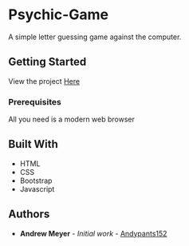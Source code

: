 # Psychic-Game

A simple letter guessing game against the computer.

## Getting Started

View the project [Here](https://andypants152.github.io/Psychic-Game/)

### Prerequisites

All you need is a modern web browser

## Built With

* HTML
* CSS
* Bootstrap
* Javascript

## Authors

* **Andrew Meyer** - *Initial work* - [Andypants152](https://github.com/Andypants152)

